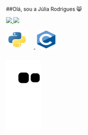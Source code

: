 ##Olá, sou a Júlia Rodrigues 😸

<div>
  <a href="https://github.com/juliarmn">
  <img height="180em" src="https://github-readme-stats.vercel.app/api?username=juliarmn&show_icons=true&theme=tokyonight&include_all_commits=true&count_private=true"/>
  <img height="180em" src="https://github-readme-stats.vercel.app/api/top-langs/?username=juliarmn&layout=compact&langs_count=7&theme=tokyonight"/>
 </div>
  
  <br>
  
  <div style="display: inline_block">
   <img style="padding:0 1rem 0 0" height="50" width="60" src="https://raw.githubusercontent.com/devicons/devicon/master/icons/python/python-original.svg">
   <img style="padding:0 1rem 0 0" height="50" width="60" src="https://raw.githubusercontent.com/devicons/devicon/master/icons/c/c-original.svg">
  </div>

  ##
  
  <div>
 
 ##
![Snake animation](https://github.com/juliarmn/juliarmn/blob/output/github-contribution-grid-snake.svg)
<!---
juliarmn/juliarmn is a ✨ special ✨ repository because its `README.md` (this file) appears on your GitHub profile.
You can click the Preview link to take a look at your changes.
--->

